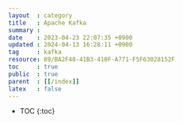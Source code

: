 ```yaml
---
layout  : category
title   : Apache Kafka
summary : 
date    : 2023-04-23 22:07:35 +0900
updated : 2024-04-13 16:28:11 +0900
tag     : kafka
resource: 89/BA2F48-41B3-410F-A771-F5F63028152F
toc     : true
public  : true
parent  : [[/index]]
latex   : false
---
```

* TOC
{:toc}

